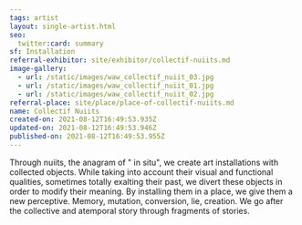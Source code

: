 ```yaml
---
tags: artist
layout: single-artist.html
seo:
  twitter:card: summary
sf: Installation
referral-exhibitor: site/exhibitor/collectif-nuiits.md
image-gallery:
  - url: /static/images/waw_collectif_nuiit_03.jpg
  - url: /static/images/waw_collectif_nuiit_01.jpg
  - url: /static/images/waw_collectif_nuiit_02.jpg
referral-place: site/place/place-of-collectif-nuiits.md
name: Collectif Nuiits
created-on: 2021-08-12T16:49:53.935Z
updated-on: 2021-08-12T16:49:53.946Z
published-on: 2021-08-12T16:49:53.955Z
---
```

<!--StartFragment-->

Through nuiits, the anagram of " in situ", we create art installations with collected objects. While taking into account their visual and functional qualities, sometimes totally exalting their past, we divert these objects in order to modify their meaning. By installing them in a place, we give them a new perceptive. Memory, mutation, conversion, lie, creation. We go after the collective and atemporal story through fragments of stories. 



<!--EndFragment-->